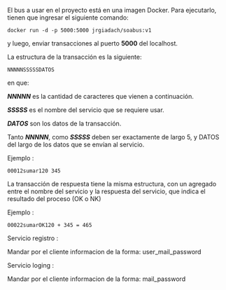 El bus a usar en el proyecto está en una imagen Docker. Para ejecutarlo, tienen que ingresar el siguiente comando:

```docker
docker run -d -p 5000:5000 jrgiadach/soabus:v1
```

y luego, enviar transacciones al puerto **5000** del localhost.

La estructura de la transacción es la siguiente:

    NNNNNSSSSSDATOS

en que:

***NNNNN*** es la cantidad de caracteres que vienen a continuación.

***SSSSS*** es el nombre del servicio que se requiere usar.

***DATOS*** son los datos de la transacción.

Tanto ***NNNNN***, como ***SSSSS*** deben ser exactamente de largo 5, y DATOS del largo de los datos que se envían al servicio.

Ejemplo :

    00012sumar120 345

La transacción de respuesta tiene la misma estructura, con un agregado entre el nombre del servicio y la respuesta del servicio, que indica el resultado del proceso (OK o NK)

Ejemplo :

    00022sumarOK120 + 345 = 465

Servicio registro :

Mandar por el cliente informacion de la forma: user_mail_password

Servicio loging :

Mandar por el cliente informacion de la forma: mail_password